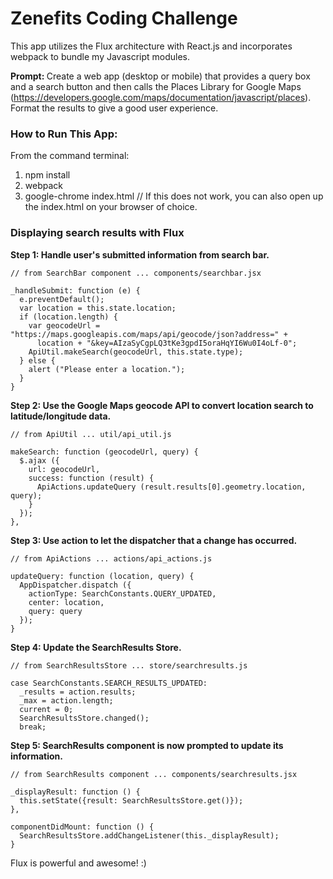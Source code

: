 # Zenefits Coding Challenge

This app utilizes the Flux architecture with React.js and incorporates webpack to bundle my Javascript modules.

<b> Prompt: </b> Create a web app (desktop or mobile) that provides a query box and a search button and then calls the Places Library for Google Maps (https://developers.google.com/maps/documentation/javascript/places). Format the results to give a good user experience.

### How to Run This App:

From the command terminal:
1. npm install
2. webpack
3. google-chrome index.html // If this does not work, you can also open up the index.html on your browser of choice.

### Displaying search results with Flux

<b> Step 1: Handle user's submitted information from search bar. </b>

```
// from SearchBar component ... components/searchbar.jsx

_handleSubmit: function (e) {
  e.preventDefault();
  var location = this.state.location;
  if (location.length) {
    var geocodeUrl = "https://maps.googleapis.com/maps/api/geocode/json?address=" +
      location + "&key=AIzaSyCgpLQ3tKe3gpdI5oraHqYI6Wu0I4oLf-0";
    ApiUtil.makeSearch(geocodeUrl, this.state.type);
  } else {
    alert ("Please enter a location.");
  }
}
```

<b> Step 2: Use the Google Maps geocode API to convert location search to latitude/longitude data. </b>

```
// from ApiUtil ... util/api_util.js

makeSearch: function (geocodeUrl, query) {
  $.ajax ({
    url: geocodeUrl,
    success: function (result) {
      ApiActions.updateQuery (result.results[0].geometry.location, query);
    }
  });
},
```

<b> Step 3: Use action to let the dispatcher that a change has occurred. </b>

```
// from ApiActions ... actions/api_actions.js

updateQuery: function (location, query) {
  AppDispatcher.dispatch ({
    actionType: SearchConstants.QUERY_UPDATED,
    center: location,
    query: query
  });
}
```

<b> Step 4: Update the SearchResults Store. </b>

```
// from SearchResultsStore ... store/searchresults.js

case SearchConstants.SEARCH_RESULTS_UPDATED:
  _results = action.results;
  _max = action.length;
  current = 0;
  SearchResultsStore.changed();
  break;
```

<b> Step 5: SearchResults component is now prompted to update its information. </b>

```
// from SearchResults component ... components/searchresults.jsx

_displayResult: function () {
  this.setState({result: SearchResultsStore.get()});
},

componentDidMount: function () {
  SearchResultsStore.addChangeListener(this._displayResult);
}
```

Flux is powerful and awesome! :)
